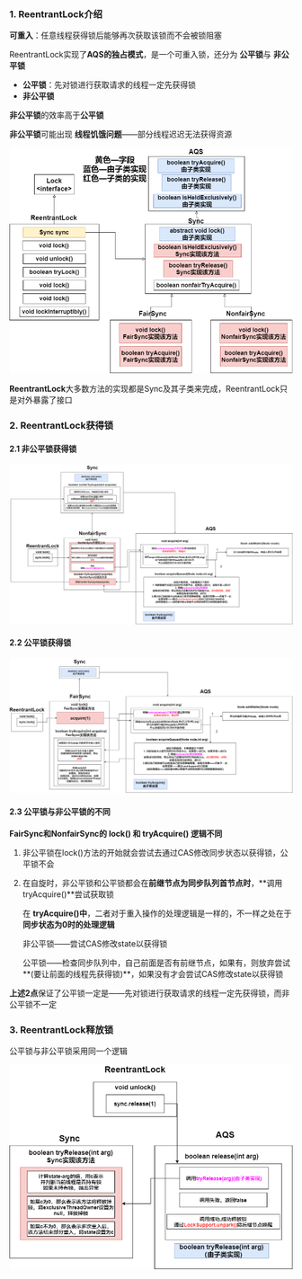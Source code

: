 ### 1. ReentrantLock介绍

**可重入**：任意线程获得锁后能够再次获取该锁而不会被锁阻塞

ReentrantLock实现了**AQS的独占模式**，是一个可重入锁，还分为 **公平锁**与 **非公平锁**

* **公平锁**：先对锁进行获取请求的线程一定先获得锁
* **非公平锁**

**非公平锁**的效率高于**公平锁**

**非公平锁**可能出现 **线程饥饿问题**——部分线程迟迟无法获得资源



![ReentrantLock](../../p/ReentrantLock.png)

**ReentrantLock**大多数方法的实现都是Sync及其子类来完成，ReentrantLock只是对外暴露了接口



### 2. ReentrantLock获得锁

#### 2.1 非公平锁获得锁

![ReentrantLock](../../p/ReentrantLock非公平锁获得锁.png)

#### 2.2 公平锁获得锁

![ReentrantLock](../../p/ReentrantLock公平锁获得锁.png)

#### 2.3 公平锁与非公平锁的不同

**FairSync和NonfairSync的 lock() 和 tryAcquire() 逻辑不同**

1. 非公平锁在lock()方法的开始就会尝试去通过CAS修改同步状态以获得锁，公平锁不会

2. 在自旋时，非公平锁和公平锁都会在**前继节点为同步队列首节点时**，**调用tryAcquire()**尝试获取锁

   在 **tryAcquire()中**，二者对于重入操作的处理逻辑是一样的，不一样之处在于**同步状态为0时的处理逻辑**

   非公平锁——尝试CAS修改state以获得锁

   公平锁——检查同步队列中，自己前面是否有前继节点，如果有，则放弃尝试**(要让前面的线程先获得锁)**，如果没有才会尝试CAS修改state以获得锁



**上述2点**保证了公平锁一定是——先对锁进行获取请求的线程一定先获得锁，而非公平锁不一定



### 3. ReentrantLock释放锁

公平锁与非公平锁采用同一个逻辑

![ReentrantLock](../../p/ReentrantLock非公平锁释放锁.png)



